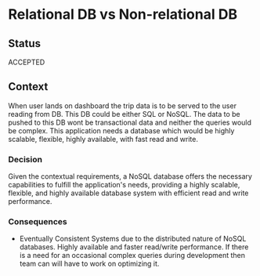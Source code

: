 # Relational DB vs Non-relational DB

## Status

ACCEPTED

## Context

When user lands on dashboard the trip data is to be served to the user reading from DB. This DB could be either SQL or NoSQL.  The data to be pushed to this DB wont be transactional data and neither the queries would be complex. This application needs a database which would be highly scalable, flexible, highly available, with fast read and write. 

### Decision

Given the contextual requirements, a NoSQL database offers the necessary capabilities to fulfill the application's needs, providing a highly scalable, flexible, and highly available database system with efficient read and write performance.

### Consequences
- Eventually Consistent Systems due to the distributed nature of NoSQL  databases. Highly available and faster read/write performance. If there is a need for an occasional complex queries during development then team can will have to work on optimizing it.
